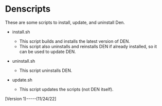 # Denscripts

These are some scripts to install, update, and uninstall Den.

+ install.sh

  + This script builds and installs the latest version of DEN.
  + This script also uninstalls and reinstalls DEN if already installed, so it can be used to update DEN.
  
+ uninstall.sh

  + This script uninstalls DEN.

+ update.sh

  + This script updates the scripts (not DEN itself).

[Version 1)-----(11/24/22]
